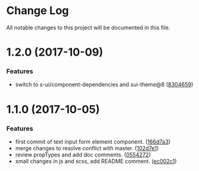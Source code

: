 # Change Log

All notable changes to this project will be documented in this file.

<a name="1.2.0"></a>
# 1.2.0 (2017-10-09)


### Features

* switch to s-ui/component-dependencies and sui-theme@8 ([8304659](https://github.com/SUI-Components/sui-components/commit/8304659))



<a name="1.1.0"></a>
# 1.1.0 (2017-10-05)


### Features

* first commit of text input form element component. ([166d7a3](https://github.com/SUI-Components/sui-components/commit/166d7a3))
* merge changes to resolve conflict with master. ([102d7e1](https://github.com/SUI-Components/sui-components/commit/102d7e1))
* review propTypes and add doc comments. ([0554272](https://github.com/SUI-Components/sui-components/commit/0554272))
* small changes in js and scss, add README comment. ([ec002c1](https://github.com/SUI-Components/sui-components/commit/ec002c1))



